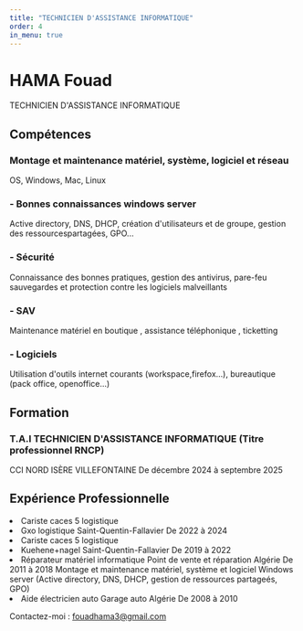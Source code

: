 ```yaml
---
title: "TECHNICIEN D'ASSISTANCE INFORMATIQUE"
order: 4
in_menu: true
---
```

<h1>HAMA Fouad</h1>
<p>TECHNICIEN D'ASSISTANCE INFORMATIQUE</p>
<h2>Compétences</h2>
<h3>Montage et maintenance matériel, système, logiciel et réseau</h3>
 <p>OS, Windows, Mac, Linux</p>
<h3>- Bonnes connaissances windows server</h3> <p>Active directory, DNS, DHCP, création d'utilisateurs et de groupe, gestion des ressourcespartagées, GPO...<p>  
<h3>- Sécurité</h3>
<p>Connaissance des bonnes pratiques, gestion des antivirus, pare-feu sauvegardes et protection
contre les logiciels malveillants</p>
<h3>- SAV</h3>
<p>Maintenance matériel en boutique , assistance téléphonique , ticketting</p> 
<h3> - Logiciels</h3>
<p>Utilisation d'outils internet courants (workspace,firefox...), bureautique (pack office, openoffice...)</p>
<h2>Formation</h2>
 <h3>T.A.I TECHNICIEN D'ASSISTANCE INFORMATIQUE (Titre professionnel RNCP)</h3>
<p>CCI NORD ISÈRE VILLEFONTAINE De décembre 2024 à septembre 2025</p>
 <h2>Expérience Professionnelle</h2>
            <li>Cariste caces 5 logistique</li>
            <li>Gxo logistique Saint-Quentin-Fallavier De 2022 à 2024</li>
            <li>Cariste caces 5 logistique</li>
            <li>Kuehene+nagel Saint-Quentin-Fallavier De 2019 à 2022</li>
            <li>Réparateur matériel informatique
                Point de vente et réparation Algérie De 2011 à 2018
                Montage et maintenance matériel, système et logiciel
                Windows server (Active directory, DNS, DHCP, gestion de ressources partageés, GPO)</li>
                <li>Aide électricien auto
                    Garage auto Algérie De 2008 à 2010</li>
<p>Contactez-moi : <a href="CV_2025-01-28_Fouad_HAMA-4.pdf ">fouadhama3@gmail.com</a></p> 